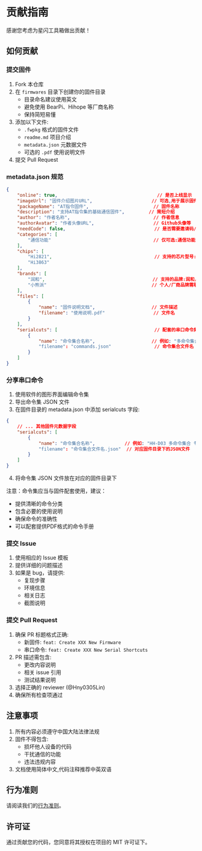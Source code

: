 # 贡献指南

感谢您考虑为星闪工具箱做出贡献！

## 如何贡献

### 提交固件

1. Fork 本仓库
2. 在 `firmwares` 目录下创建你的固件目录
   - 目录命名建议使用英文
   - 避免使用 BearPi、Hihope 等厂商名称
   - 保持简短易懂
3. 添加以下文件:
   - `.fwpkg` 格式的固件文件
   - `readme.md` 项目介绍
   - `metadata.json` 元数据文件
   - 可选的 `.pdf` 使用说明文件
4. 提交 Pull Request

### metadata.json 规范

```json
{
    "online": true,                                     // 是否上线显示
    "imageUrl": "固件介绍图片URL",                      // 可选,用于展示固件特色
    "packageName": "AT指令固件",                        // 固件名称
    "description": "支持AT指令集的基础通信固件",         // 简短介绍
    "author": "作者名称",                               // 作者信息
    "authorAvatar": "作者头像URL",                      // Github头像等
    "needCode": false,                                 // 是否需要邀请码/内购
    "categories": [
        "通信功能"                                      // 仅可选:通信功能/移动终端/国产替代/物联网/智能家居/娱乐功能/体验尝鲜/实体产品/实体AT/实体产品
    ],
    "chips": [
        "Hi2821",                                      // 支持的芯片型号:Hi2821/Hi2825/Hi3863/Hi3873
        "Hi3863"
    ],
    "brands": [
        "润和",                                        // 支持的品牌:润和/小熊派/开鸿/诚迈科技/华为海思/利尔达/安信可/浩瀚银河
        "小熊派"                                       // 个人/厂商品牌需联系维护者添加
    ],
    "files": [
        {
            "name": "固件说明文档",                     // 文件描述
            "filename": "使用说明.pdf"                  // 文件名
        }
    ],
    "serialcuts": [                                    // 配套的串口命令集
        {
            "name": "命令集合名称",                     // 例如: "多命令集合 专业版"
            "filename": "commands.json"                // 命令集合文件名
        }
    ]
}
```

### 分享串口命令

1. 使用软件的图形界面编辑命令集
2. 导出命令集 JSON 文件
3. 在固件目录的 metadata.json 中添加 serialcuts 字段:

```json
{
    // ... 其他固件元数据字段
    "serialcuts": [
        {
            "name": "命令集合名称",           // 例如: "HH-D03 多命令集合 专业版"
            "filename": "命令集合文件名.json"  // 对应固件目录下的JSON文件
        }
    ]
}
```

4. 将命令集 JSON 文件放在对应的固件目录下

注意：命令集应当与固件配套使用，建议：
- 提供清晰的命令分类
- 包含必要的使用说明
- 确保命令的准确性
- 可以配套提供PDF格式的命令手册

### 提交 Issue

1. 使用相应的 Issue 模板
2. 提供详细的问题描述
3. 如果是 bug，请提供:
   - 复现步骤
   - 环境信息
   - 相关日志
   - 截图说明

### 提交 Pull Request

1. 确保 PR 标题格式正确:
   - 新固件: `feat: Create XXX New Firmware`
   - 串口命令: `feat: Create XXX New Serial Shortcuts`
2. PR 描述需包含:
   - 更改内容说明
   - 相关 issue 引用
   - 测试结果说明
3. 选择正确的 reviewer (@Hny0305Lin)
4. 确保所有检查项通过

## 注意事项

1. 所有内容必须遵守中国大陆法律法规
2. 固件不得包含:
   - 损坏他人设备的代码
   - 干扰通信的功能
   - 违法违规内容
3. 文档使用简体中文,代码注释推荐中英双语

## 行为准则

请阅读我们的[行为准则](CODE_OF_CONDUCT.md)。

## 许可证

通过贡献您的代码，您同意将其授权在项目的 MIT 许可证下。 